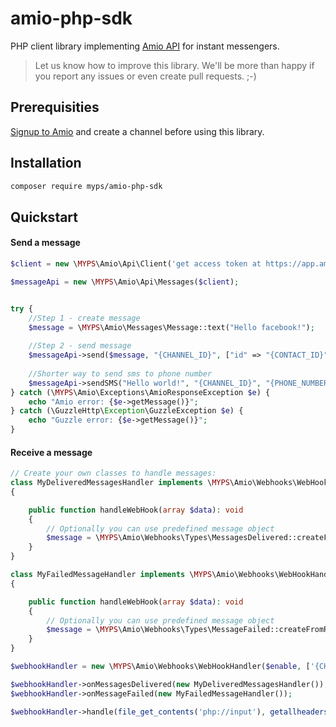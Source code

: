 # amio-php-sdk
PHP client library implementing [Amio API](https://docs.amio.io/v1.0/reference) for instant messengers.

> Let us know how to improve this library. We'll be more than happy if you report any issues or even create pull requests. ;-)

## Prerequisities
[Signup to Amio](https://app.amio.io/signup) and create a channel before using this library.

## Installation

```bash
composer require myps/amio-php-sdk
```

## Quickstart

#### Send a message
```php
$client = new \MYPS\Amio\Api\Client('get access token at https://app.amio.io/administration/settings/api');

$messageApi = new \MYPS\Amio\Api\Messages($client);


try {
    //Step 1 - create message
    $message = \MYPS\Amio\Messages\Message::text("Hello facebook!");
    
    //Step 2 - send message
    $messageApi->send($message, "{CHANNEL_ID}", ["id" => "{CONTACT_ID}"]);
    
    //Shorter way to send sms to phone number
    $messageApi->sendSMS("Hello world!", "{CHANNEL_ID}", "{PHONE_NUMBER}");
} catch (\MYPS\Amio\Exceptions\AmioResponseException $e) {
    echo "Amio error: {$e->getMessage()}";
} catch (\GuzzleHttp\Exception\GuzzleException $e) {
    echo "Guzzle error: {$e->getMessage()}";
}
```

#### Receive a message
```php
// Create your own classes to handle messages:
class MyDeliveredMessagesHandler implements \MYPS\Amio\Webhooks\WebHookHandlerInterface
{

    public function handleWebHook(array $data): void
    {
        // Optionally you can use predefined message object
        $message = \MYPS\Amio\Webhooks\Types\MessagesDelivered::createFromRequest($data);
    }
}

class MyFailedMessageHandler implements \MYPS\Amio\Webhooks\WebHookHandlerInterface
{

    public function handleWebHook(array $data): void
    {
        // Optionally you can use predefined message object
        $message = \MYPS\Amio\Webhooks\Types\MessageFailed::createFromRequest($data);
    }
}

$webhookHandler = new \MYPS\Amio\Webhooks\WebHookHandler($enable, ['{CHANNEL_ID}' => '{SECRET}']);

$webhookHandler->onMessagesDelivered(new MyDeliveredMessagesHandler());
$webhookHandler->onMessageFailed(new MyFailedMessageHandler());

$webhookHandler->handle(file_get_contents('php://input'), getallheaders());
```